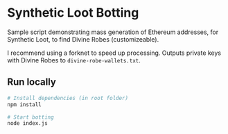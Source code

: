 # Synthetic Loot Botting

Sample script demonstrating mass generation of Ethereum addresses, for Synthetic Loot, to find Divine Robes (customizeable).

I recommend using a forknet to speed up processing. Outputs private keys with Divine Robes to `divine-robe-wallets.txt`.

## Run locally

```bash
# Install dependencies (in root folder)
npm install

# Start botting
node index.js
```
